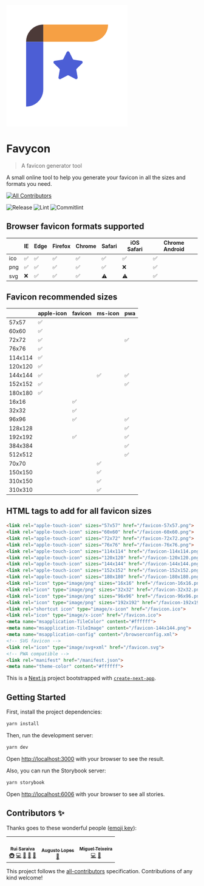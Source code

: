 ![Favycon logo](./public/favicon.svg)

# Favycon

> A favicon generator tool

A small online tool to help you generate your favicon in all the sizes and formats you need.

<!-- ALL-CONTRIBUTORS-BADGE:START - Do not remove or modify this section -->
[![All Contributors](https://img.shields.io/badge/all_contributors-5-orange.svg?style=flat-square)](#contributors-)
<!-- ALL-CONTRIBUTORS-BADGE:END -->
![Release](https://github.com/ruisaraiva19/favycon/workflows/Release/badge.svg)
![Lint](https://github.com/ruisaraiva19/favycon/workflows/Lint/badge.svg)
![Commitlint](https://github.com/ruisaraiva19/favycon/workflows/Commitlint/badge.svg)

## Browser favicon formats supported

|     | IE  | Edge | Firefox | Chrome | Safari | iOS Safari | Chrome Android |
| --- | --- | ---- | ------- | ------ | ------ | ---------- | -------------- |
| ico | ✅   | ✅    | ✅       | ✅      | ✅      | ✅          | ✅              |
| png | ✅   | ✅    | ✅       | ✅      | ✅      | ❌          | ✅              |
| svg | ❌   | ✅    | ✅       | ✅      | ⚠️      | ⚠️          | ✅              |

## Favicon recommended sizes

|         | apple-icon | favicon | ms-icon | pwa |
| ------- | ---------- | ------- | ------- | --- |
| 57x57   | ✅          |         |         |     |
| 60x60   | ✅          |         |         |     |
| 72x72   | ✅          |         |         | ✅   |
| 76x76   | ✅          |         |         |     |
| 114x114 | ✅          |         |         |     |
| 120x120 | ✅          |         |         |     |
| 144x144 | ✅          |         | ✅       | ✅   |
| 152x152 | ✅          |         |         | ✅   |
| 180x180 | ✅          |         |         |     |
| 16x16   |            | ✅       |         |     |
| 32x32   |            | ✅       |         |     |
| 96x96   |            | ✅       |         | ✅   |
| 128x128 |            |         |         | ✅   |
| 192x192 |            | ✅       |         | ✅   |
| 384x384 |            |         |         | ✅   |
| 512x512 |            |         |         | ✅   |
| 70x70   |            |         | ✅       |     |
| 150x150 |            |         | ✅       |     |
| 310x150 |            |         | ✅       |     |
| 310x310 |            |         | ✅       |     |

## HTML tags to add for all favicon sizes

```html
<link rel="apple-touch-icon" sizes="57x57" href="/favicon-57x57.png">
<link rel="apple-touch-icon" sizes="60x60" href="/favicon-60x60.png">
<link rel="apple-touch-icon" sizes="72x72" href="/favicon-72x72.png">
<link rel="apple-touch-icon" sizes="76x76" href="/favicon-76x76.png">
<link rel="apple-touch-icon" sizes="114x114" href="/favicon-114x114.png">
<link rel="apple-touch-icon" sizes="120x120" href="/favicon-120x120.png">
<link rel="apple-touch-icon" sizes="144x144" href="/favicon-144x144.png">
<link rel="apple-touch-icon" sizes="152x152" href="/favicon-152x152.png">
<link rel="apple-touch-icon" sizes="180x180" href="/favicon-180x180.png">
<link rel="icon" type="image/png" sizes="16x16" href="/favicon-16x16.png">
<link rel="icon" type="image/png" sizes="32x32" href="/favicon-32x32.png">
<link rel="icon" type="image/png" sizes="96x96" href="/favicon-96x96.png">
<link rel="icon" type="image/png" sizes="192x192" href="/favicon-192x192.png">
<link rel="shortcut icon" type="image/x-icon" href="/favicon.ico">
<link rel="icon" type="image/x-icon" href="/favicon.ico">
<meta name="msapplication-TileColor" content="#ffffff">
<meta name="msapplication-TileImage" content="/favicon-144x144.png">
<meta name="msapplication-config" content="/browserconfig.xml">
<!-- SVG favicon -->
<link rel="icon" type="image/svg+xml" href="/favicon.svg">
<!-- PWA compatible -->
<link rel="manifest" href="/manifest.json">
<meta name="theme-color" content="#ffffff">
```

This is a [Next.js](https://nextjs.org/) project bootstrapped with [`create-next-app`](https://github.com/zeit/next.js/tree/canary/packages/create-next-app).

## Getting Started

First, install the project dependencies:

```bash
yarn install
```

Then, run the development server:

```bash
yarn dev
```

Open [http://localhost:3000](http://localhost:3000) with your browser to see the result.

Also, you can run the Storybook server:

```bash
yarn storybook
```

Open [http://localhost:6006](http://localhost:6006) with your browser to see all stories.

## Contributors ✨

Thanks goes to these wonderful people ([emoji key](https://allcontributors.org/docs/en/emoji-key)):

<!-- ALL-CONTRIBUTORS-LIST:START - Do not remove or modify this section -->
<!-- prettier-ignore-start -->
<!-- markdownlint-disable -->
<table>
  <tr>
    <td align="center"><a href="https://ruisaraiva.com"><img src="https://avatars2.githubusercontent.com/u/7356098?v=4?s=100" width="100px;" alt=""/><br /><sub><b>Rui Saraiva</b></sub></a><br /><a href="#infra-ruisaraiva19" title="Infrastructure (Hosting, Build-Tools, etc)">🚇</a> <a href="https://github.com/toolslab/favycon/commits?author=ruisaraiva19" title="Code">💻</a> <a href="https://github.com/toolslab/favycon/commits?author=ruisaraiva19" title="Documentation">📖</a> <a href="#question-ruisaraiva19" title="Answering Questions">💬</a> <a href="#maintenance-ruisaraiva19" title="Maintenance">🚧</a></td>
    <td align="center"><a href="https://github.com/otsugua"><img src="https://avatars2.githubusercontent.com/u/9093629?v=4?s=100" width="100px;" alt=""/><br /><sub><b>Augusto Lopes</b></sub></a><br /><a href="#design-otsugua" title="Design">🎨</a></td>
    <td align="center"><a href="https://github.com/miguellteixeira"><img src="https://avatars1.githubusercontent.com/u/17954325?v=4?s=100" width="100px;" alt=""/><br /><sub><b>Miguel Teixeira</b></sub></a><br /><a href="https://github.com/toolslab/favycon/commits?author=miguellteixeira" title="Code">💻</a> <a href="https://github.com/toolslab/favycon/pulls?q=is%3Apr+reviewed-by%3Amiguellteixeira" title="Reviewed Pull Requests">👀</a></td>
  </tr>
</table>

<!-- markdownlint-restore -->
<!-- prettier-ignore-end -->
<!-- ALL-CONTRIBUTORS-LIST:END -->

This project follows the [all-contributors](https://github.com/all-contributors/all-contributors) specification. Contributions of any kind welcome!

